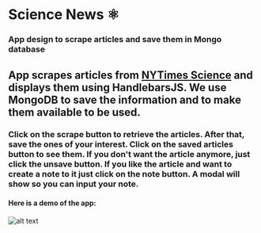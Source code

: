 # Science News ⚛️
### App design to scrape articles and save them in Mongo database

## App scrapes articles from [NYTimes Science](https://www.nytimes.com/section/science "NYTimes Science") and displays them using HandlebarsJS. We use MongoDB to save the information and to make them available to be used.

### Click on the scrape button to retrieve the articles. After that, save the ones of your interest. Click on the saved articles button to see them. If you don't want the article anymore, just click the unsave button. If you like the article and want to create a note to it just click on the note button. A modal will show so you can input your note.

#### Here is a demo of the app:

![alt text](./public/img/giphy.gif "Logo Title Text 1")
